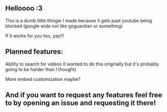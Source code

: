 Helloooo :3 
----------------------------------------
This is a dumb little thingie I made because it gets past youtube being blocked (google wide not like goguardian or something)

If it works for you too, yay!!!

Planned features:
----------------------------------------
Ability to search for videos (I wanted to do this originally but it's probably going to be harder than I thought)

More embed customization maybe?

And if you want to request any features feel free to by opening an issue and requesting it there!
----------------------------------------
